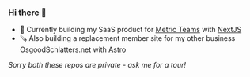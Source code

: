 ### Hi there 👋

- 🔨 Currently building my SaaS product for [Metric Teams](https://metric.coach/teams) with [NextJS](https://nextjs.org/)
- 🪚 Also building a replacement member site for my other business OsgoodSchlatters.net with [Astro](https://astro.build/)

_Sorry both these repos are private - ask me for a tour!_
